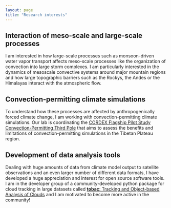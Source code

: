 ```yaml
---
layout: page
title: "Research interests"
---
```


## Interaction of meso-scale and large-scale processes 

I am interested in how large-scale processes such as monsoon-driven water vapor transport affects
meso-scale processes like the organization of convection into large storm complexes. 
I am particularly interested in the dynamics of mesoscale convective systems around major 
mountain regions and how large topographic barriers such as the Rockys, the Andes or the 
Himalayas interact with the atmospheric flow. 


## Convection-permitting climate simulations 

To understand how these processes are affected by anthropogenically forced climate change, I am working with 
convection-permitting climate simulations. Our lab is coordinating the [CORDEX Flagship Pilot Study](https://cordex.org/experiment-guidelines/flagship-pilot-studies/) [Convection-Permitting Third Pole](http://rcg.gvc.gu.se/cordex_fps_cptp/) that aims to assess
the benefits and limitations of convection-permitting simulations in the Tibetan Plateau region. 


## Development of data analysis tools 

Dealing with huge amounts of data from climate model output to satellite observations and an even larger number of different
data formats, I have developed a huge appreciation and interest for open source software tools. I am in the developer 
group of a community-developed python package for cloud tracking in large datasets called [**tobac**: Tracking and Object-based Analysis of Clouds](https://github.com/tobac-project/tobac) and I am motivated to become more active in the community! 

